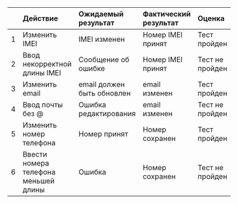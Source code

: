 ||Действие|Ожидаемый результат|Фактический результат| Оценка|
|:---|:---|:---|:---|:---|
| 1 | Изменить IMEI | IMEI изменен | Номер IMEI принят  |Тест пройден |
| 2 | Ввод некорректной длины IMEI | Сообщение об ошибке | Номер IMEI принят  |Тест не пройден |
| 3 | Изменить email  | email должен быть обновлен | email изменен | Тест пройден |
| 4 | Ввод почты без @ | Ошибка редактирования | email изменен | Тест не пройден |
| 5 | Изменить номер телефона | Номер принят | Номер сохранен  |Тест пройден |
| 6 | Ввести номера телефона меньшей длины | Ошибка | Номер сохранен  |Тест не пройден |
